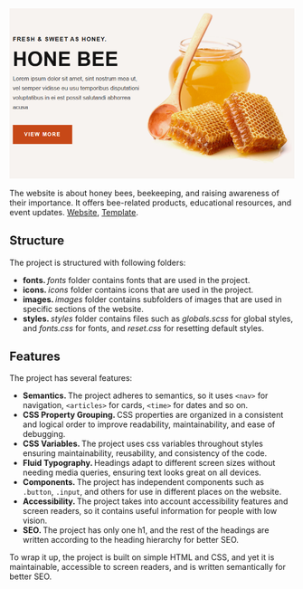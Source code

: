 <img src="images/app.png" width="600" />

The website is about honey bees, beekeeping, and raising awareness of their importance. It offers bee-related products, educational resources, and event updates. <a href="https://yusuf-youth.github.io/Mellifiera/">Website</a>, <a href="https://www.figma.com/design/looVovKFshD9bHsOjbcpSb/Mellifiera?node-id=0-1&p=f&t=7hFoRHYjNEUTNzPU-0">Template</a>. <br />

<h2>Structure</h2>
The project is structured with following folders: 
<ul>
  <li>
    <b>fonts. </b><i>fonts</i> folder contains fonts that are used in the project.
  </li>
  <li>
    <b>icons. </b><i>icons</i> folder contains icons that are used in the project.
  </li>
  <li>
    <b>images. </b><i>images</i> folder contains subfolders of images that are used in specific sections of the website.
  </li>
  <li>
    <b>styles. </b> <i>styles</i> folder contains files such as <i>globals.scss</i> for global styles, and <i>fonts.css</i> for fonts, and <i>reset.css</i> for resetting default styles.
  </li>
</ul>

<h2>Features</h2>
The project has several features: 
<ul>
  <li>
    <b>Semantics. </b>The project adheres to semantics, so it uses <code>&lt;nav&gt;</code> for navigation, <code>&lt;articles&gt;</code> for cards, <code>&lt;time&gt;</code> for dates and so on.
  </li>
  <li>
    <b>CSS Property Grouping. </b> CSS properties are organized in a consistent and logical order to improve readability, maintainability, and ease of debugging.
  </li>
  <li>
    <b>CSS Variables. </b>The project uses css variables throughout styles ensuring maintainability, reusability, and consistency of the code.
  </li>
  <li>
    <b>Fluid Typography. </b> Headings adapt to different screen sizes without needing media queries, ensuring text looks great on all devices.
  </li>
  <li>
    <b>Components. </b>The project has independent components such as <code>.button</code>, <code>.input</code>, and others for use in different places on the website. 
  </li>
  <li>
    <b>Accessibility. </b>The project takes into account accessibility features and screen readers, so it contains useful information for people with low vision.
  </li>
  <li>
    <b>SEO. </b>The project has only one h1, and the rest of the headings are written according to the heading hierarchy for better SEO.
  </li>
</ul>

To wrap it up, the project is built on simple HTML and CSS, and yet it is maintainable, accessible to screen readers, and is written semantically for better SEO.
